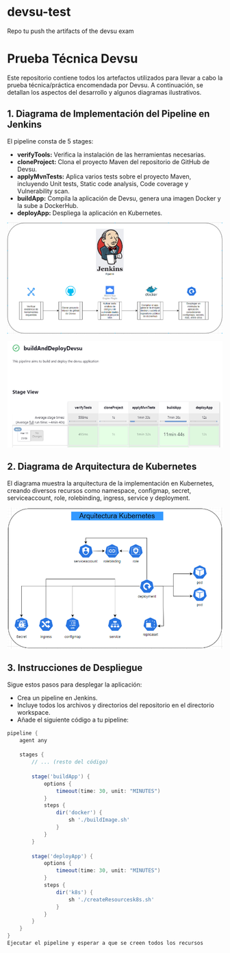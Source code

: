 # devsu-test
Repo tu push the artifacts of the devsu exam

# Prueba Técnica Devsu

Este repositorio contiene todos los artefactos utilizados para llevar a cabo la prueba técnica/práctica encomendada por Devsu. A continuación, se detallan los aspectos del desarrollo y algunos diagramas ilustrativos.

## 1. Diagrama de Implementación del Pipeline en Jenkins

El pipeline consta de 5 stages:

- **verifyTools:** Verifica la instalación de las herramientas necesarias.
- **cloneProject:** Clona el proyecto Maven del repositorio de GitHub de Devsu.
- **applyMvnTests:** Aplica varios tests sobre el proyecto Maven, incluyendo Unit tests, Static code analysis, Code coverage y Vulnerability scan.
- **buildApp:** Compila la aplicación de Devsu, genera una imagen Docker y la sube a DockerHub.
- **deployApp:** Despliega la aplicación en Kubernetes.

![Diagrama del Pipeline en Jenkins](diagramaPipelineJenkins.png)

![Stages del Pipeline en Jenkins](stagesPipelineJenkins.png)

## 2. Diagrama de Arquitectura de Kubernetes

El diagrama muestra la arquitectura de la implementación en Kubernetes, creando diversos recursos como namespace, configmap, secret, serviceaccount, role, rolebinding, ingress, service y deployment.

![Diagrama de Arquitectura de Kubernetes](ArquitecturaKubernetes.png)

## 3. Instrucciones de Despliegue

Sigue estos pasos para desplegar la aplicación:

- Crea un pipeline en Jenkins.
- Incluye todos los archivos y directorios del repositorio en el directorio workspace.
- Añade el siguiente código a tu pipeline:

```groovy
pipeline {
    agent any

    stages {
        // ... (resto del código)

        stage('buildApp') {
            options {
                timeout(time: 30, unit: "MINUTES")
            }
            steps {
                dir('docker') {
                    sh './buildImage.sh'
                }
            }
        }

        stage('deployApp') {
            options {
                timeout(time: 30, unit: "MINUTES")
            }
            steps {
                dir('k8s') {
                    sh './createResourcesk8s.sh'
                }
            }
        }
    }
}
Ejecutar el pipeline y esperar a que se creen todos los recursos
